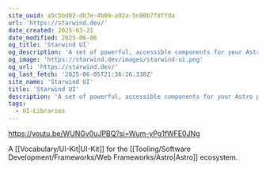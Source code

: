 ```yaml
---
site_uuid: a5c5bd02-db7e-4b09-a92a-5c00b7f8ffda
url: 'https://starwind.dev/'
date_created: 2025-03-21
date_modified: 2025-06-06
og_title: 'Starwind UI'
og_description: 'A set of powerful, accessible components for your Astro projects. Styled with'
og_image: 'https://starwind.dev/images/starwind-ui.png'
og_url: 'https://starwind.dev/'
og_last_fetch: '2025-06-05T21:36:26.338Z'
site_name: 'Starwind UI'
title: 'Starwind UI'
description: 'A set of powerful, accessible components for your Astro projects. Styled with Tailwind CSS v4. Open Source.'
tags:
  - UI-Libraries
---
```


https://youtu.be/WUNGv0uJPBQ?si=Wum-yPg1fWFE0JNg

A [[Vocabulary/UI-Kit|UI-Kit]] for the [[Tooling/Software Development/Frameworks/Web Frameworks/Astro|Astro]] ecosystem.